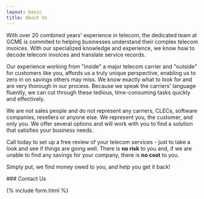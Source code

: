 ```yaml
---
layout: basic
title: About Us
---
```


With over 20 combined years' experience in telecom, the dedicated team at GCME is commited to helping businesses understand their complex telecom invoices.  With our specialized knowledge and experience, we know how to decode telecom invoices and translate service records.

Our experience working from "inside" a major telecom carrier and "outside" for customers like you, affords us a truly unique perspective, enabling us to zero in on savings others may miss. We know exactly what to look for and are very thorough in our process. Because we speak the carriers' language fluently, we can cut through these tedious, time-consuming tasks quickly and effectively.

We are not sales people and do not represent any carriers, CLECs, software companies, resellers or anyone else. We represent you, the customer, and only you.  We offer several options and will work with you to find a solution that satisfies your business needs.

Call today to set up a free review of your telecom services - just to take a look and see if things are going well. There is **no risk** to you and, if we are unable to find any savings for your company, there is **no cost** to you.

Simply put, we find money owed to you, and help you get it back!

<a name="contact"/>
### Contact Us

{% include form.html %}
